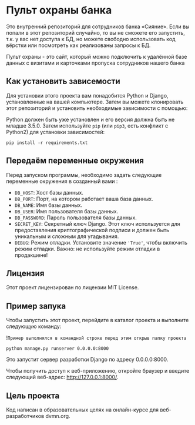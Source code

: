 # Пульт охраны банка

Это внутренний репозиторий для сотрудников банка «Сияние». Если вы попали в этот репозиторий случайно, то вы не сможете его запустить, т.к. у вас нет доступа к БД, но можете свободно использовать код вёрстки или посмотреть как реализованы запросы к БД.

Пульт охраны - это сайт, который можно подключить к удалённой базе данных с визитами и карточками пропуска сотрудников нашего банка


## Как установить зависемости

Для установки этого проекта вам понадобится Python и Django, установленные на вашей компьютере. Затем вы можете клонировать этот репозиторий и установить необходимые зависимости с помощью:

Python должен быть уже установлен и его версия должна быть не младше 3.5.0. 
Затем используйте `pip` (или `pip3`, есть конфликт с Python2) для установки зависимостей:

```
pip install -r requirements.txt
```

## Передаём переменные окружения

Перед запуском программы, необходимо задать следующие переменные окружения в созданный вами :

- `DB_HOST`: Хост базы данных.
- `DB_PORT`: Порт, на котором работает ваша база данных.
- `DB_NAME`: Имя базы данных.
- `DB_USER`: Имя пользователя базы данных.
- `DB_PASSWORD`: Пароль пользователя базы данных.
- `SECRET_KEY`: Секретный ключ Django. Этот ключ используется для предоставления криптографической подписи и должен быть уникальным и сложным для угадывания.
- `DEBUG`: Режим отладки. Установите значение `'True'`, чтобы включить режим отладки. Важно: не используйте режим отладки в продакшене!

## Лицензия

Этот проект лицензирован по лицензии MIT License.

## Пример запука

Чтобы запустить этот проект, перейдите в каталог проекта и выполните следующую команду:

!`Пример выполнялся в командной строке перед этим открыв папку проекта`

```
python manage.py runserver 0.0.0.0:8000
```

Это запустит сервер разработки Django по адресу 0.0.0.0:8000. 

Чтобы получить доступ к веб-приложению, откройте браузер и введите следующий веб-адрес: http://127.0.0.1:8000/.

## Цель проекта
Код написан в образовательных целях на онлайн-курсе для веб-разработчиков dvmn.org.